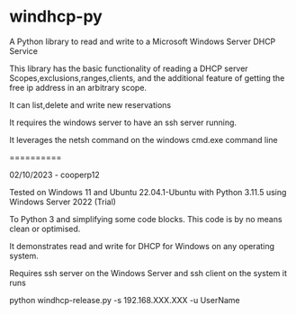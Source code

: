 windhcp-py
==========

A Python library to read and write to a Microsoft Windows Server DHCP Service

This library has the basic functionality of reading a DHCP server Scopes,exclusions,ranges,clients, and the additional feature of getting the free ip address in an arbitrary scope.

It can list,delete and write new reservations

It requires the windows server to have an ssh server running.

It leverages the netsh command on the windows cmd.exe command line


==========

02/10/2023 - cooperp12

Tested on Windows 11 and Ubuntu 22.04.1-Ubuntu with Python 3.11.5 using Windows Server 2022 (Trial)

To Python 3 and simplifying some code blocks. This code is by no means clean or optimised.


It demonstrates read and write for DHCP for Windows on any operating system.

Requires ssh server on the Windows Server and ssh client on the system it runs

python windhcp-release.py -s 192.168.XXX.XXX -u UserName
